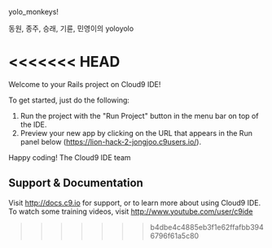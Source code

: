 yolo_monkeys!


동원, 종주, 승래, 기륜, 민영이의 yoloyolo

<<<<<<< HEAD
=======
Welcome to your Rails project on Cloud9 IDE!

To get started, just do the following:

1. Run the project with the "Run Project" button in the menu bar on top of the IDE.
2. Preview your new app by clicking on the URL that appears in the Run panel below (https://lion-hack-2-jongjoo.c9users.io/).

Happy coding!
The Cloud9 IDE team


## Support & Documentation

Visit http://docs.c9.io for support, or to learn more about using Cloud9 IDE. 
To watch some training videos, visit http://www.youtube.com/user/c9ide
>>>>>>> b4dbe4c4885eb3f1e62ffafbb3946796f61a5c80
